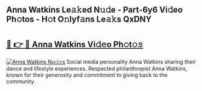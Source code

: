 ## Anna Watkins Le𝚊𝚔ed N𝚞𝚍e - Part-6y6 Vi𝚍eo Ph𝚘tos - H𝚘t O𝚗lyf𝚊ns Le𝚊𝚔s QxDNY

# <h2><a href="http://hf00ut.feru.top/?c=Anna+Watkins">🔗 👉 🔴 Anna Watkins Vi𝚍𝚎o Ph𝚘t𝚘𝚜</a></h2>

[![Anna Watkins Nu𝚍𝚎s](https://i.imgur.com/0TWrTi3.gif)](http://hf00ut.feru.top/?c=Anna+Watkins)
Social media personality Anna Watkins sharing their dance and lifestyle experiences. Respected philanthropist Anna Watkins, known for their generosity and commitment to giving back to the community. 
